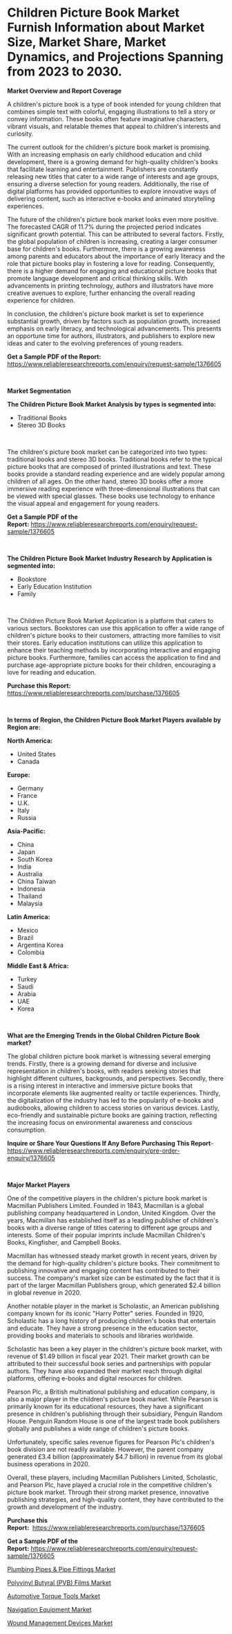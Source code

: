 <p><h1>Children Picture Book Market Furnish Information about Market Size, Market Share, Market Dynamics, and Projections Spanning from 2023 to 2030.</h1></p><p><strong>Market Overview and Report Coverage</strong></p>
<p><p>A children's picture book is a type of book intended for young children that combines simple text with colorful, engaging illustrations to tell a story or convey information. These books often feature imaginative characters, vibrant visuals, and relatable themes that appeal to children's interests and curiosity. </p><p>The current outlook for the children's picture book market is promising. With an increasing emphasis on early childhood education and child development, there is a growing demand for high-quality children's books that facilitate learning and entertainment. Publishers are constantly releasing new titles that cater to a wide range of interests and age groups, ensuring a diverse selection for young readers. Additionally, the rise of digital platforms has provided opportunities to explore innovative ways of delivering content, such as interactive e-books and animated storytelling experiences. </p><p>The future of the children's picture book market looks even more positive. The forecasted CAGR of 11.7% during the projected period indicates significant growth potential. This can be attributed to several factors. Firstly, the global population of children is increasing, creating a larger consumer base for children's books. Furthermore, there is a growing awareness among parents and educators about the importance of early literacy and the role that picture books play in fostering a love for reading. Consequently, there is a higher demand for engaging and educational picture books that promote language development and critical thinking skills. With advancements in printing technology, authors and illustrators have more creative avenues to explore, further enhancing the overall reading experience for children. </p><p>In conclusion, the children's picture book market is set to experience substantial growth, driven by factors such as population growth, increased emphasis on early literacy, and technological advancements. This presents an opportune time for authors, illustrators, and publishers to explore new ideas and cater to the evolving preferences of young readers.</p></p>
<p><strong>Get a Sample PDF of the Report:</strong> <a href="https://www.reliableresearchreports.com/enquiry/request-sample/1376605">https://www.reliableresearchreports.com/enquiry/request-sample/1376605</a></p>
<p>&nbsp;</p>
<p><strong>Market Segmentation</strong></p>
<p><strong>The Children Picture Book Market Analysis by types is segmented into:</strong></p>
<p><ul><li>Traditional Books</li><li>Stereo 3D Books</li></ul></p>
<p>&nbsp;</p>
<p><p>The children's picture book market can be categorized into two types: traditional books and stereo 3D books. Traditional books refer to the typical picture books that are composed of printed illustrations and text. These books provide a standard reading experience and are widely popular among children of all ages. On the other hand, stereo 3D books offer a more immersive reading experience with three-dimensional illustrations that can be viewed with special glasses. These books use technology to enhance the visual appeal and engagement for young readers.</p></p>
<p><strong>Get a Sample PDF of the Report:</strong>&nbsp;<a href="https://www.reliableresearchreports.com/enquiry/request-sample/1376605">https://www.reliableresearchreports.com/enquiry/request-sample/1376605</a></p>
<p>&nbsp;</p>
<p><strong>The Children Picture Book Market Industry Research by Application is segmented into:</strong></p>
<p><ul><li>Bookstore</li><li>Early Education Institution</li><li>Family</li></ul></p>
<p>&nbsp;</p>
<p><p>The Children Picture Book Market Application is a platform that caters to various sectors. Bookstores can use this application to offer a wide range of children's picture books to their customers, attracting more families to visit their stores. Early education institutions can utilize this application to enhance their teaching methods by incorporating interactive and engaging picture books. Furthermore, families can access the application to find and purchase age-appropriate picture books for their children, encouraging a love for reading and education.</p></p>
<p><strong>Purchase this Report:</strong>&nbsp; <a href="https://www.reliableresearchreports.com/purchase/1376605">https://www.reliableresearchreports.com/purchase/1376605</a></p>
<p>&nbsp;</p>
<p><strong>In terms of Region, the Children Picture Book Market Players available by Region are:</strong></p>
<p>
    <p> <strong> North America: </strong>
        <ul>
            <li>United States</li>
            <li>Canada</li>
        </ul>
        </p> 
    <p> <strong> Europe: </strong>
        <ul>
            <li>Germany</li>
            <li>France</li>
            <li>U.K.</li>
            <li>Italy</li>
            <li>Russia</li>
        </ul>
        </p> 
    <p> <strong> Asia-Pacific: </strong>
        <ul>
            <li>China</li>
            <li>Japan</li>
            <li>South Korea</li>
            <li>India</li>
            <li>Australia</li>
            <li>China Taiwan</li>
            <li>Indonesia</li>
            <li>Thailand</li>
            <li>Malaysia</li>
        </ul>
        </p> 
    <p> <strong> Latin America: </strong>
        <ul>
            <li>Mexico</li>
            <li>Brazil</li>
            <li>Argentina Korea</li>
            <li>Colombia</li>
        </ul>
        </p> 
    <p> <strong> Middle East & Africa: </strong>
        <ul>
            <li>Turkey</li>
            <li>Saudi</li>
            <li>Arabia</li>
            <li>UAE</li>
            <li>Korea</li>
        </ul>
    </p>
    </p>
<p>&nbsp;</p>
<p><strong>What are the Emerging Trends in the Global Children Picture Book market?</strong></p>
<p><p>The global children picture book market is witnessing several emerging trends. Firstly, there is a growing demand for diverse and inclusive representation in children's books, with readers seeking stories that highlight different cultures, backgrounds, and perspectives. Secondly, there is a rising interest in interactive and immersive picture books that incorporate elements like augmented reality or tactile experiences. Thirdly, the digitalization of the industry has led to the popularity of e-books and audiobooks, allowing children to access stories on various devices. Lastly, eco-friendly and sustainable picture books are gaining traction, reflecting the increasing focus on environmental awareness and conscious consumption.</p></p>
<p><strong>Inquire or Share Your Questions If Any Before Purchasing This Report</strong>- <a href="https://www.reliableresearchreports.com/enquiry/pre-order-enquiry/1376605">https://www.reliableresearchreports.com/enquiry/pre-order-enquiry/1376605</a></p>
<p>&nbsp;</p>
<p><strong>Major Market Players</strong></p>
<p><p>One of the competitive players in the children's picture book market is Macmillan Publishers Limited. Founded in 1843, Macmillan is a global publishing company headquartered in London, United Kingdom. Over the years, Macmillan has established itself as a leading publisher of children's books with a diverse range of titles catering to different age groups and interests. Some of their popular imprints include Macmillan Children's Books, Kingfisher, and Campbell Books.</p><p>Macmillan has witnessed steady market growth in recent years, driven by the demand for high-quality children's picture books. Their commitment to publishing innovative and engaging content has contributed to their success. The company's market size can be estimated by the fact that it is part of the larger Macmillan Publishers group, which generated $2.4 billion in global revenue in 2020.</p><p>Another notable player in the market is Scholastic, an American publishing company known for its iconic "Harry Potter" series. Founded in 1920, Scholastic has a long history of producing children's books that entertain and educate. They have a strong presence in the education sector, providing books and materials to schools and libraries worldwide.</p><p>Scholastic has been a key player in the children's picture book market, with revenue of $1.49 billion in fiscal year 2021. Their market growth can be attributed to their successful book series and partnerships with popular authors. They have also expanded their market reach through digital platforms, offering e-books and digital resources for children.</p><p>Pearson Plc, a British multinational publishing and education company, is also a major player in the children's picture book market. While Pearson is primarily known for its educational resources, they have a significant presence in children's publishing through their subsidiary, Penguin Random House. Penguin Random House is one of the largest trade book publishers globally and publishes a wide range of children's picture books.</p><p>Unfortunately, specific sales revenue figures for Pearson Plc's children's book division are not readily available. However, the parent company generated £3.4 billion (approximately $4.7 billion) in revenue from its global business operations in 2020.</p><p>Overall, these players, including Macmillan Publishers Limited, Scholastic, and Pearson Plc, have played a crucial role in the competitive children's picture book market. Through their strong market presence, innovative publishing strategies, and high-quality content, they have contributed to the growth and development of the industry.</p></p>
<p><strong>Purchase this Report:</strong>&nbsp;&nbsp;<a href="https://www.reliableresearchreports.com/purchase/1376605">https://www.reliableresearchreports.com/purchase/1376605</a></p>
<p></p>
<p><strong>Get a Sample PDF of the Report:</strong>&nbsp;<a href="https://www.reliableresearchreports.com/enquiry/request-sample/1376605">https://www.reliableresearchreports.com/enquiry/request-sample/1376605</a></p>
<p><p><a href="https://www.linkedin.com/pulse/plumbing-pipes-amp-pipe-fittings-market-insights-players-forecast-m2kge/">Plumbing Pipes & Pipe Fittings Market</a></p><p><a href="https://www.linkedin.com/pulse/polyvinyl-butyral-pvb-films-market-size-2023-2030-global-mrcge/">Polyvinyl Butyral (PVB) Films Market</a></p><p><a href="https://medium.com/@bethelokon998/automotive-torque-tools-market-research-report-its-history-and-forecast-2023-to-2030-5e4515c99fd3">Automotive Torque Tools Market</a></p><p><a href="https://medium.com/@paulmcglynn6456/navigation-equipment-market-size-reveals-the-best-marketing-channels-in-global-industry-911ef1dcd168">Navigation Equipment Market</a></p><p><a href="https://github.com/gulaimolin/Market-Research-Report-List-1/blob/main/wound-management-devices-market.md">Wound Management Devices Market</a></p></p>